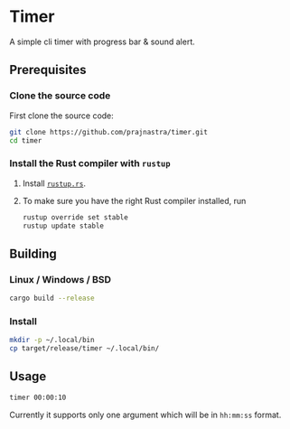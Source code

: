 # Timer
A simple cli timer with progress bar & sound alert.

## Prerequisites

### Clone the source code

First clone the source code:

```sh
git clone https://github.com/prajnastra/timer.git
cd timer 
```

### Install the Rust compiler with `rustup`

1. Install [`rustup.rs`](https://rustup.rs/).

3. To make sure you have the right Rust compiler installed, run

   ```sh
   rustup override set stable
   rustup update stable
   ```

## Building

### Linux / Windows / BSD

```sh
cargo build --release
```

### Install
```sh
mkdir -p ~/.local/bin
cp target/release/timer ~/.local/bin/
```

## Usage
```bash
timer 00:00:10
```
Currently it supports only one argument which will be in `hh:mm:ss` format.
